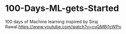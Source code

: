 # 100-Days-ML-gets-Started
100 days of Machine learning inspired by Siraj Rawal.https://www.youtube.com/watch?v=cuQMBj1cWPo
